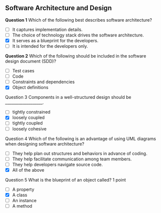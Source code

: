 ## Software Architecture and Design

**Question 1**
Which of the following best describes software architecture? 

 - [ ] It captures implementation details.
 - [ ] The choice of technology stack drives the software architecture.
 - [x] It serves as a blueprint for the developers.
 - [ ] It is intended for the developers only.

**Question 2**
Which of the following should be included in the software design document (SDD)? 

 - [ ] Test cases
 - [ ] Code
 - [ ] Constraints and dependencies
 - [x] Object definitions
 
Question 3
Components in a well-structured design should be ___________________. 

 - [ ] tightly constrained
 - [x] loosely coupled
 - [ ] tightly coupled
 - [ ] loosely cohesive
       
Question 4
Which of the following is an advantage of using UML diagrams when designing software architecture? 
 - [ ] They help plan out structures and behaviors in advance of coding.
 - [ ] They help facilitate communication among team members.
 - [ ] They help developers navigate source code.
 - [x] All of the above
       
Question 5
What is the blueprint of an object called? 1 point

 - [ ] A property
 - [x] A class
 - [ ] An instance
 - [ ] A method
